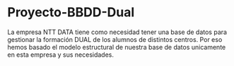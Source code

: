 # Proyecto-BBDD-Dual
La empresa NTT DATA tiene como necesidad tener una base de datos para gestionar la formación DUAL de los alumnos de distintos centros. Por eso hemos basado el modelo estructural de nuestra base de datos unicamente en esta empresa y sus necesidades.
